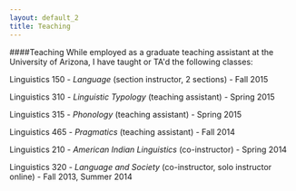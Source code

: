 ```yaml
---
layout: default_2
title: Teaching
---
```

####Teaching
While employed as a graduate teaching assistant at the University of
Arizona, I have taught or TA'd the following classes:

Linguistics 150 - *Language* (section instructor, 2 sections) - Fall 2015

Linguistics 310 - *Linguistic Typology* (teaching assistant) - Spring 2015

Linguistics 315 - *Phonology* (teaching assistant) - Spring 2015

Linguistics 465 - *Pragmatics* (teaching assistant) - Fall 2014

Linguistics 210 - *American Indian Linguistics* (co-instructor) - Spring 2014

Linguistics 320 - *Language and Society* (co-instructor, solo
instructor online) - Fall 2013, Summer 2014
